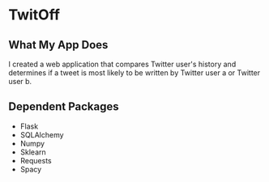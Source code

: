 # TwitOff #
## What My App Does ##
I created a web application that compares Twitter user's history and determines if a tweet is most likely to be written by Twitter user a or Twitter user b. 

## Dependent Packages ##
- Flask
- SQLAlchemy
- Numpy
- Sklearn
- Requests
- Spacy

